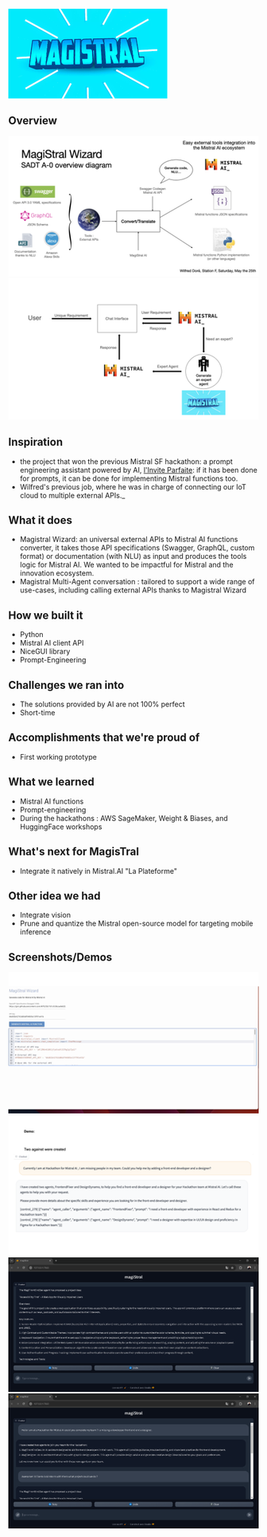 ![Logo](images/MagisTralLogo.png)

## Overview

![Wizard](images/Overview.png)
![Experts agents](images/OverviewAgents.png)

## Inspiration

- the project that won the previous Mistral SF hackathon: a prompt engineering assistant powered by AI, [l'Invite Parfaite](https://devpost.com/software/l-invite-parfaite-the-perfect-prompt): if it has been done for prompts, it can be done for implementing Mistral functions too.
- Wilfred's previous job, where he was in charge of connecting our IoT cloud to multiple external APIs._

## What it does

- Magistral Wizard: an universal external APIs to Mistral AI functions converter, it takes those API specifications (Swagger, GraphQL, custom format) or documentation (with NLU) as input and produces the tools logic for Mistral AI. We wanted to be impactful for Mistral and the innovation ecosystem.
- Magistral Multi-Agent conversation : tailored to support a wide range of use-cases, including calling external APIs thanks to Magistral Wizard

## How we built it
- Python
- Mistral AI client API
- NiceGUI library
- Prompt-Engineering

## Challenges we ran into
- The solutions provided by AI are not 100% perfect
- Short-time

## Accomplishments that we're proud of
- First working prototype

## What we learned
- Mistral AI functions
- Prompt-engineering
- During the hackathons : AWS SageMaker, Weight & Biases, and HuggingFace workshops

## What's next for MagisTral
- Integrate it natively in Mistral.AI "La Plateforme"

## Other idea we had
- Integrate vision
- Prune and quantize the Mistral open-source model for targeting mobile inference

## Screenshots/Demos

![Wizard](images/UI.png)
![Experts agents](images/DemoAgents.png)
![Experts agents 1](images/DemoAgents2.png)
![Experts agents 2](images/DemosAgents3.png)